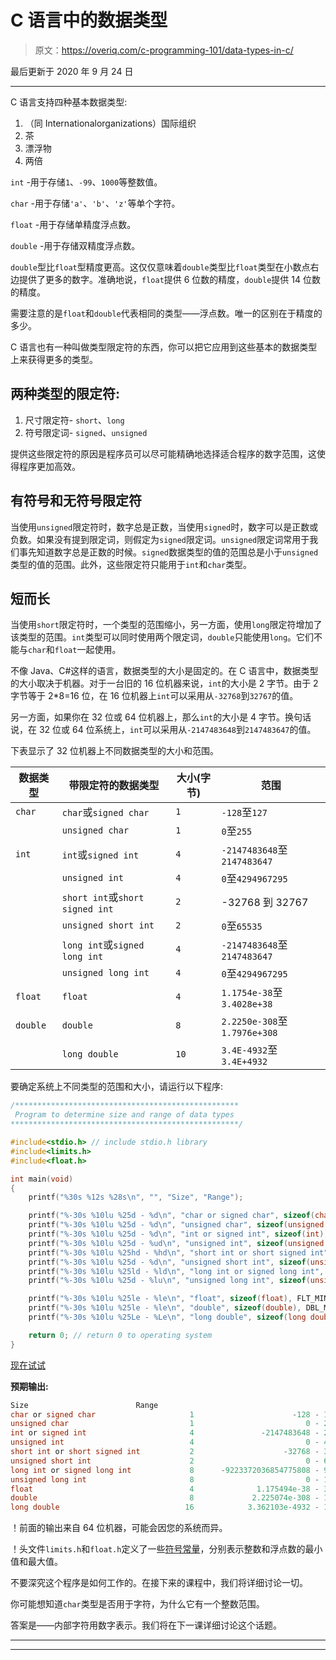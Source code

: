 # C 语言中的数据类型

> 原文：<https://overiq.com/c-programming-101/data-types-in-c/>

最后更新于 2020 年 9 月 24 日

* * *

C 语言支持四种基本数据类型:

1.  （同 Internationalorganizations）国际组织
2.  茶
3.  漂浮物
4.  两倍

`int` -用于存储`1`、`-99`、`1000`等整数值。

`char` -用于存储`'a'`、`'b'`、`'z'`等单个字符。

`float` -用于存储单精度浮点数。

`double` -用于存储双精度浮点数。

`double`型比`float`型精度更高。这仅仅意味着`double`类型比`float`类型在小数点右边提供了更多的数字。准确地说，`float`提供 6 位数的精度，`double`提供 14 位数的精度。

需要注意的是`float`和`double`代表相同的类型——浮点数。唯一的区别在于精度的多少。

C 语言也有一种叫做类型限定符的东西，你可以把它应用到这些基本的数据类型上来获得更多的类型。

## 两种类型的限定符:

1.  尺寸限定符- `short`、`long`
2.  符号限定词- `signed`、`unsigned`

提供这些限定符的原因是程序员可以尽可能精确地选择适合程序的数字范围，这使得程序更加高效。

## 有符号和无符号限定符

当使用`unsigned`限定符时，数字总是正数，当使用`signed`时，数字可以是正数或负数。如果没有提到限定词，则假定为`signed`限定词。`unsigned`限定词常用于我们事先知道数字总是正数的时候。`signed`数据类型的值的范围总是小于`unsigned`类型的值的范围。此外，这些限定符只能用于`int`和`char`类型。

## 短而长

当使用`short`限定符时，一个类型的范围缩小，另一方面，使用`long`限定符增加了该类型的范围。`int`类型可以同时使用两个限定词，`double`只能使用`long`。它们不能与`char`和`float`一起使用。

不像 Java、C#这样的语言，数据类型的大小是固定的。在 C 语言中，数据类型的大小取决于机器。对于一台旧的 16 位机器来说，`int`的大小是 2 字节。由于 2 字节等于 2*8=16 位，在 16 位机器上`int`可以采用从`-32768`到`32767`的值。

另一方面，如果你在 32 位或 64 位机器上，那么`int`的大小是 4 字节。换句话说，在 32 位或 64 位系统上，`int`可以采用从`-2147483648`到`2147483647`的值。

下表显示了 32 位机器上不同数据类型的大小和范围。

| 数据类型 | 带限定符的数据类型 | 大小(字节) | 范围 |
| --- | --- | --- | --- |
| `char` | `char`或`signed char` | `1` | `-128`至`127` |
|  | `unsigned char` | `1` | `0`至`255` |
| `int` | `int`或`signed int` | `4` | `-2147483648`至`2147483647` |
|  | `unsigned int` | `4` | `0`至`4294967295` |
|  | `short int`或`short signed int` | `2` | -32768 到 32767 |
|  | `unsigned short int` | `2` | `0`至`65535` |
|  | `long int`或`signed long int` | `4` | `-2147483648`至`2147483647` |
|  | `unsigned long int` | `4` | `0`至`4294967295` |
| `float` | `float` | `4` | `1.1754e-38`至`3.4028e+38` |
| `double` | `double` | `8` | `2.2250e-308`至`1.7976e+308` |
|  | `long double` | `10` | `3.4E-4932`至`3.4E+4932` |

要确定系统上不同类型的范围和大小，请运行以下程序:

```c
/**************************************************
 Program to determine size and range of data types
***************************************************/

#include<stdio.h> // include stdio.h library
#include<limits.h>
#include<float.h>

int main(void)
{    
    printf("%30s %12s %28s\n", "", "Size", "Range");

    printf("%-30s %10lu %25d - %d\n", "char or signed char", sizeof(char), CHAR_MIN, CHAR_MAX);
    printf("%-30s %10lu %25d - %d\n", "unsigned char", sizeof(unsigned char), 0, UCHAR_MAX);
    printf("%-30s %10lu %25d - %d\n", "int or signed int", sizeof(int), INT_MIN, INT_MAX);
    printf("%-30s %10lu %25d - %ud\n", "unsigned int", sizeof(unsigned int), 0, UINT_MAX);
    printf("%-30s %10lu %25hd - %hd\n", "short int or short signed int", sizeof(short int), SHRT_MIN, SHRT_MAX);
    printf("%-30s %10lu %25d - %d\n", "unsigned short int", sizeof(unsigned short int), 0, USHRT_MAX);
    printf("%-30s %10lu %25ld - %ld\n", "long int or signed long int", sizeof(long int), LONG_MIN, LONG_MAX);    
    printf("%-30s %10lu %25d - %lu\n", "unsigned long int", sizeof(unsigned long int), 0, ULONG_MAX);

    printf("%-30s %10lu %25le - %le\n", "float", sizeof(float), FLT_MIN, FLT_MAX);
    printf("%-30s %10lu %25le - %le\n", "double", sizeof(double), DBL_MIN, DBL_MAX);
    printf("%-30s %10lu %25Le - %Le\n", "long double", sizeof(long double), LDBL_MIN, LDBL_MAX);

    return 0; // return 0 to operating system
}

```

[现在试试](https://overiq.com/c-online-compiler/RL0/)

**预期输出:**

```c
Size                        Range
char or signed char                     1                      -128 - 127
unsigned char                           1                         0 - 255
int or signed int                       4               -2147483648 - 2147483647
unsigned int                            4                         0 - 4294967295d
short int or short signed int           2                    -32768 - 32767
unsigned short int                      2                         0 - 65535
long int or signed long int             8      -9223372036854775808 - 9223372036854775807
unsigned long int                       8                         0 - 18446744073709551615
float                                   4              1.175494e-38 - 3.402823e+38
double                                  8             2.225074e-308 - 1.797693e+308
long double                            16            3.362103e-4932 - 1.189731e+4932

```

！前面的输出来自 64 位机器，可能会因您的系统而异。

！头文件`limits.h`和`float.h`定义了一些[符号常量](https://overiq.com/c-programming-101/constants-in-c/#symbolic-constants)，分别表示整数和浮点数的最小值和最大值。

不要深究这个程序是如何工作的。在接下来的课程中，我们将详细讨论一切。

你可能想知道`char`类型是否用于字符，为什么它有一个整数范围。

答案是——内部字符用数字表示。我们将在下一课详细讨论这个话题。

* * *

* * *